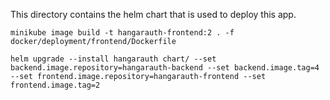 This directory contains the helm chart that is used to deploy this app.

```
minikube image build -t hangarauth-frontend:2 . -f docker/deployment/frontend/Dockerfile
```
```
helm upgrade --install hangarauth chart/ --set backend.image.repository=hangarauth-backend --set backend.image.tag=4 --set frontend.image.repository=hangarauth-frontend --set frontend.image.tag=2
```
